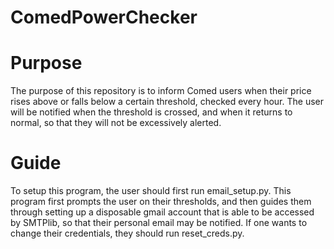 # ComedPowerChecker
# Purpose
The purpose of this repository is to inform Comed users when their price rises above or falls below a certain threshold, checked every hour.
The user will be notified when the threshold is crossed, and when it returns to normal, so that they will not be excessively alerted.

# Guide
To setup this program, the user should first run email_setup.py.
This program first prompts the user on their thresholds, and then guides them through setting up a disposable gmail account that is able to be accessed by SMTPlib, so that their personal email may be notified.
If one wants to change their credentials, they should run reset_creds.py.
